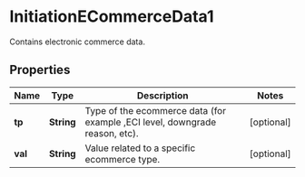 

# InitiationECommerceData1

Contains electronic commerce data.

## Properties

| Name | Type | Description | Notes |
|------------ | ------------- | ------------- | -------------|
|**tp** | **String** | Type of the ecommerce data (for example ,ECI level, downgrade reason, etc). |  [optional] |
|**val** | **String** | Value related to a specific ecommerce type. |  [optional] |



